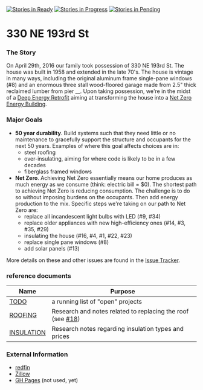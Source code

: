 [![Stories in Ready](https://badge.waffle.io/msimerson/330-NE-193rd-St.png?label=ready&title=Ready)](https://waffle.io/msimerson/330-NE-193rd-St)
[![Stories in Progress](https://badge.waffle.io/msimerson/330-NE-193rd-St.png?label=in%20progress&title=In%20Progress)](https://waffle.io/msimerson/330-NE-193rd-St)
[![Stories in Pending](https://badge.waffle.io/msimerson/330-NE-193rd-St.png?label=pending&title=Pending)](https://waffle.io/msimerson/330-NE-193rd-St)
# 330 NE 193rd St

### The Story

On April 29th, 2016 our family took possession of 330 NE 193rd St. The house was built in 1958 and extended in the late 70's. The house is vintage in many ways, including the original aluminum frame single-pane windows (#8) and an enormous three stall wood-floored garage made from 2.5" thick reclaimed lumber from pier __. Upon taking possession, we're in the midst of a [Deep Energy Retrofit](https://en.wikipedia.org/wiki/Deep_energy_retrofit) aiming at transforming the house into a [Net Zero Energy Building](https://en.wikipedia.org/wiki/Zero-energy_building).

### Major Goals

* **50 year durability**. Build systems such that they need little or no maintenance to gracefully support the structure and occupants for the next 50 years. Examples of where this goal affects choices are in:
    * steel roofing
    * over-insulating, aiming for where code is likely to be in a few decades
    * fiberglass framed windows
* **Net Zero**. Achieving Net Zero essentially means our home produces as much energy as we consume (think: electric bill = $0). The shortest path to achieving Net Zero is reducing consumption. The challenge is to do so without imposing burdens on the occupants. Then add energy production to the mix. Specific steps we're taking on our path to Net Zero are: 
    * replace all incandescent light bulbs with LED (#9, #34)
    * replace older appliances with new high-efficiency ones (#14, #3, #35, #29)
    * insulating the house (#16, #4, #1, #22, #23)
    * replace single pane windows (#8)
    * add solar panels (#13)

More details on these and other issues are found in the [Issue Tracker](https://github.com/msimerson/330-NE-193rd-St/issues).

### reference documents

| Name | Purpose |
| ---- | -------- |
| [TODO](TODO.md) | a running list of "open" projects
| [ROOFING](ROOFING.md) | Research and notes related to replacing the roof (see [#18](https://github.com/msimerson/330-NE-193rd-St/issues/18)) |
| [INSULATION](INSULATION.md) | Research notes regarding insulation types and prices |


### External Information

* [redfin](https://www.redfin.com/WA/Shoreline/330-NE-193rd-St-98155/home/79721)
* [Zillow](http://www.zillow.com/homes/330-NE-193-RD-ST-Shoreline-WA-98155_rb/)
* [GH Pages](http://msimerson.github.io/330-NE-193rd-St/) (not used, yet)
